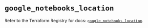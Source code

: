 # `google_notebooks_location`

Refer to the Terraform Registry for docs: [`google_notebooks_location`](https://registry.terraform.io/providers/hashicorp/google-beta/6.6.0/docs/resources/google_notebooks_location).
